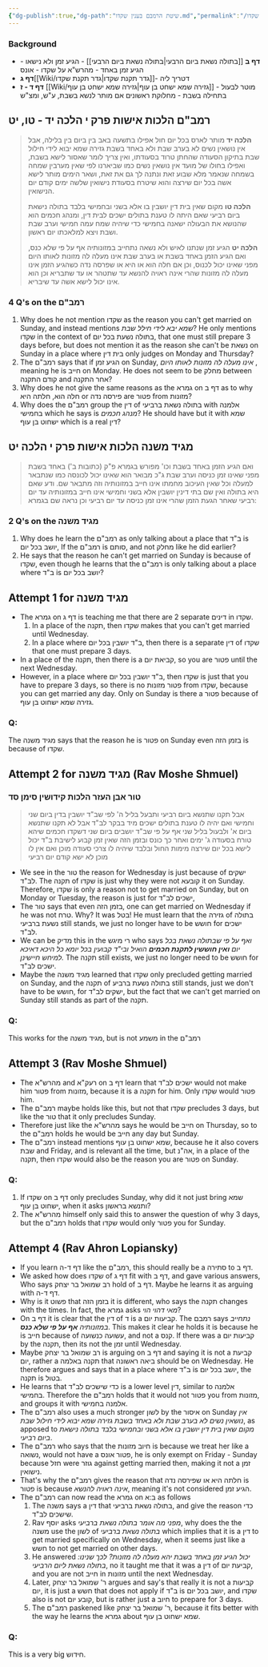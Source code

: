 ```yaml
---
{"dg-publish":true,"dg-path":"שיטת הרמבם בענין שקדו.md","permalink":"/שיטת הרמבם בענין שקדו/","tags":["רמבם/נשים/אישות/י","בבלי/נשים/כתובות/ב","בבלי/נשים/כתובות/ג","#חבורה"]}
---
```


### Background

+ **דף ב** [[בתולה נשאת ביום הרבעי\|בתולה נשאת ביום הרבעי]] - הגיע זמן ולא נישאו - הגיע זמן באחד - מהרש"א על שקדו - אונס
+ **דף ג**[[Wiki/גדר תקנת שקדו\|גדר תקנת שקדו]]- דטריך ליה
+ **דף ד - ז** [[Wiki/גזירה שמא ישחט בן עוף\|גזירה שמא ישחט בן עוף]] - מוטר לבעול בתחילה בשבת - מחלוקת ראשונים אם מותר לנשא בשבת, ע"ש, ומצ"ש
## רמב"ם הלכות אישות פרק י הלכה יד - טו, יט

> **הלכה יד** מותר לארס בכל יום חול אפילו בתשעה באב בין ביום בין בלילה, אבל אין נושאין נשים לא בערב שבת ולא באחד בשבת גזירה שמא יבוא לידי חילול שבת בתיקון הסעודה שהחתן טרוד בסעודתו, ואין צריך לומר שאסור לישא בשבת, ואפילו בחולו של מועד אין נושאין נשים כמו שביארנו לפי שאין מערבין שמחה בשמחה שנאמר מלא שבוע זאת ונתנה לך גם את זאת, ושאר הימים מותר לישא אשה בכל יום שירצה והוא שיטרח בסעודת נישואין שלשה ימים קודם יום הנישואין. 
>
> **הלכה טו** מקום שאין בית דין יושבין בו אלא בשני ובחמישי בלבד בתולה נישאת ביום רביעי שאם היתה לו טענת בתולים ישכים לבית דין, ומנהג חכמים הוא שהנושא את הבעולה ישאנה בחמישי כדי שיהיה שמח עמה חמישי וערב שבת ושבת ויצא למלאכתו יום ראשון. 
>
> **הלכה יט** הגיע זמן שנתנו לאיש ולא נשאה נתחייב במזונותיה אף על פי שלא כנס, ואם הגיע הזמן באחד בשבת או בערב שבת אינו מעלה לה מזונות לאותו היום מפני שאינו יכול לכנוס, וכן אם חלה הוא או היא או שפרסה נדה כשהגיע הזמן אינו מעלה לה מזונות שהרי אינה ראויה להנשא עד שתטהר או עד שתבריא וכן הוא אינו יכול לישא אשה עד שיבריא.
### 4 Q's on the רמב"ם
1. Why does he not mention שקדו as the reason you can't get married on Sunday, and instead mentions _שמא יבא לידי חילל שבת_? He only mentions שקדו in the context of בתולה נשעת בכל יום, that one must still prepare 3 days before, but does not mention it as the reason she can't be נשאת on Sunday in a place where בית דין  only judges on Monday and Thursday?
2. The רמב"ם says that if הגיע זמן on Sunday, _אינו מעלה לה מזונות לאותו היום_ , meaning he is חייב on Monday. He does not seem to be מחלק between קודם התקנה and אחר התקנה?
3. Why does he not give the same reasons as the גמרא on  דף ב as to why חלה הוא, חלתה היא or פירסה נדה are פטור from מזונות?
4. Why does the רמב"ם group the דין of בתולה נשאת ברביעי with אלמנה בחמישי which he says is _מנהג חכמים_? He should have but it with שמא ישחוט בן עוף which is a real דין? 
## מגיד משנה הלכות אישות פרק י הלכה יט

>ואם הגיע הזמן באחד בשבת וכו' מפורש בגמרא פ"ק (כתובות ב') באחד בשבת מפני שאינו זמן כניסה וערב שבת ג"כ מבואר הוא שאינו יכול לכונסה כמו שנתבאר למעלה וכל שאין העיכוב מחמתו אינו חייב במזונותיה וזה מתבאר שם. ודע שאם היא בתולה ואין שם בתי דינין יושבין אלא בשני וחמישי אינו חייב במזונותיה עד יום רביעי שאחר הגעת הזמן שהרי אינו זמן כניסה עד יום רביעי וכן נראה שם בגמרא:

### 2 Q's on the מגיד משנה
1. Why does he  learn the רמב"ם  as only talking about a place that ב"ד is יושב בכל יום, If the רמב"ם is סותם, and not מחלק like he did earlier? 
2. He says that the reason he can't get married on Sunday is because of שקדו, even though he learns that the רמב"ם is only talking about a place where ב"ד is יושב בכל יום?

## Attempt 1  for מגיד משנה

+ The גמרא on  דף ג is teaching me that there are 2 separate דינים in שקדו. 
	1. In a place of the תקנה, then שקדו makes that you can't get married until Wednesday.
	2. In a place where ב"ד יושבין בכל יום, then there is a separate דין of שקדו that one must prepare 3 days.
+ In a place of the תקנה, then there is a קביאת יום, so you are פטור until the next Wednesday.
+ However, in a place where ב"ד יושבין בכל יום, then שקדו is just that you have to prepare 3 days, so there is no פטור מזונות from שקדו, because you can get married any day. Only on Sunday is there a פטור  because of גזירה שמא ישחוט בן עוף.

### Q:

The מגיד משנה says that the reason he is פטור on Sunday even בזמן הזה is because of שקדו. 

## Attempt 2 for מגיד משנה (Rav Moshe Shmuel)

### טור אבן העזר הלכות קידושין סימן סד

> אבל תקנו שתנשא ביום רביעי ותבעל בליל ה' לפי שב"ד יושבין בדין ביום שני וחמישי ואם יהיה לו טענת בתולים ישכים מיד בבקר לב"ד אבל לא תקנו שתנשא ביום א' ולבעול בליל שני אף על פי שב"ד יושבים ביום שני דשקדו חכמים שיהא טורח בסעודה ג' ימים ואחר כך כונס ובזמן הזה שאין זמן קבוע לישיבת ב"ד יכול לישא בכל יום שירצה מימות החול ובלבד שיהיה לו צרכי סעודה מוכן ואם אין לו מוכן לא ישא קודם יום רביעי

+ We see in the טור the reason for Wednesday is just because of ישקים לב"ד. The תקנה of שקדו is just why they were not קובעא it on Sunday. Therefore, שקדו is only a reason not to get married on Sunday, but on Monday or Tuesday, the reason is just for ישכים לב"ד,
+ The טור says that even בזמן הזה, one can get married on Wednesday if he was not טרח. Why? It was בטל! He must learn that the גזירה of בתולה נשעת ברביעי still stands, we just no longer have to be חושש for ישכים לב"ד.
+ We can be מדיק this in the רי מיגש who says _ואף על פי שבתולה נשאת בכל יום **ואין חוששין לתקנת חכמים** הואיל ובי"ד קבועין בכל יומא כל היכא דאיכא למיחש חיישינן._ The תקנה still exists, we just no longer need to be חושש for ישכים לב"ד.
+ Maybe the מגיד משנה learned that שקדו only precluded getting married on Sunday, and the תקנה of בתולה נשעת ברביע still stands, just we don't have to be חושש, for ישקים לב"ד, but the fact that we can't get married on Sunday still stands as part of the תקנה.
### Q:
This works for the מגיד משנה, but is not משמע in the רמב"ם

## Attempt 3 (Rav Moshe Shmuel)

+ The מהרש"א and רעק"א on דף ב  learn that ישכים לב"ד would not make him פטור from מזונות, because it is a תקנה for him. Only שקדו would פטור him.
+ The רמב"ם maybe holds like this, but not that שקדו precludes 3 days, but like the טור that it only precludes Sunday.
+ Therefore just like the מהרש"א says he would be חייב on Thursday, so to the רמב"ם holds he would be חייב any day but Sunday.
+ The רמב"ם instead mentions שמא ישחוט בן עוף, because he it also covers שבת and Friday, and is relevant all the time, but אה"נ, in a place of the תקנה, then שקדו would also be the reason you are פטור on Sunday.
### Q: 
1. If שקדו on דף ב only precludes Sunday, why did it not just bring שמא ישחוט בן עוף, when it asks ותנשא בראשון? 
2.  The מהרש"א himself only said this to answer the question of why 3 days, but the רמב"ם holds that שקדו would only פטור you for Sunday.
## Attempt 4 (Rav Ahron Lopiansky)

+ If you learn   דף  ד-ה like the רמב"ם, this should really be a סתירה to דף ב. 
+ We asked how does שקדו of דף ג fit with דף ב, and gave various answers, Who says רב שמואל בר יצחק hold of דף ב. Maybe he learns it as arguing with דף ד-ה.
+ Why is it פשוט that בזמן הזה it is different, who says the תקנה changes with the times. In fact, the גמרא  asks _מאי דהוי הוי_?
+ On דף ב it is clear that the דין of ד is a קביעות יום. The רמבם says _נתחייב במזונותיה **אף על פי שלא כנס**_. This makes it clear he holds it is because he is חייב because of עשועה כנשועה, and not a קנס. If there was a קביעות יום by the תקנה, then its not the זמן until Wednesday.
+ Maybe רב שמואל בר יצחק is arguing on דף ב and saying it is not a קביעת יום, rather a תקנה באלמה that ביאה ראשונה should be on Wednesday. He therefore argues and says that in a place where ב"ד is יושב בכל יום, the תקנה  is בטול.
+ He learns that כדי שישכים לב"ד  is a lower level דין, similar to אלמנה בחמישי. Therefore the רמב"ם holds that it would not פטור you from מזונות, and groups it with אלמנה בחמישי.
+ The רמב"ם also uses a much stronger לשון by the איסור on Sunday _אין נושאין נשים לא בערב שבת ולא באחד בשבת גזירה שמא יבוא לידי חילול שבת_, as apposed to _מקום שאין בית דין יושבין בו אלא בשני ובחמישי בלבד בתולה נישאת ביום רביעי_. 
+ The רמב"ם who says that the חיוב מזונות is because we treat her like a נשואה, would not have a פטור אונס, he is only exempt on Friday - Sunday because חזל  were גוזר against getting married then, making it not a זמן נישואין.
+ That's why the רמב"ם gives the reason that חלתה היא או שפירסה נדה is פטור is because _אינה ראויה להנשא_, meaning it's not considered הגיע זמן.
+ The רמב"ם can now read the גמרא on ב:א as follows
	1. The משנה says a דין that בתולה נשאת ברביעי, and give the reason כדי שישכים לב"ד.
	2. Rav יוסף asks _מפני מה אומר בתולה נשאת ברביעי_, why does the the משנה use the לשון  of _בתולה נשאת ברביעי_ which implies that it is a דין to get married specifically on Wednesday, when it seems just like a חשש to not get married on other days.
	3. He answered _יכול הגיע זמן באחד בשבת יהא מעלה לה מזונות? לכך שנינו: בתולה נשאת ליום הרביעי_, no it taught me that it was a דין of קביעת יום, and you are not חייב in מזונות until the next Wednesday.
	4. Later, ר' שמואל בר יצחק argues and say's that really it is not a קביעות יום, it is just a חשש that does not apply if ב"ד is יושב בכל יום, and שקדו also is not קובע יום, but is rather just a חיוב to prepare for 3 days.
	5. The רמב"ם paskened like ר' שמואל בר יצחק, because it fits better with the way he learns the גמרא about שמא ישחוט בן עוף.
### Q:
This is a very big חידוש.